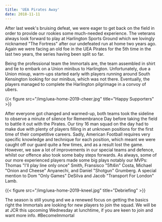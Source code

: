 ```yaml
---
title: 'UEA Pirates Away'
date: 2018-11-11
---
```


After last week's bruising defeat, we were eager to get back on the field in
order to provide our rookies some much-needed experience. The veterans always
look forward to play at Harlington Sports Ground which we lovingly nicknamed
"The Fortress" after our undefeated run at home two years ago. Again we were
facing an old foe in the UEA Pirates for the 5th time in the last two years, the
series having been split so far.

Being the professional team the Immortals are, the team assembled in shirt and
tie to embark on a Union minibus to Harlington. Unfortunately, due a Union
mixup, warm-ups started early with players running around South Kensington
looking for our minibus, which was not there. Eventually, the players managed to
complete the Harlington pilgrimage in a convoy of ubers.

{{< figure src="/img/uea-home-2019-cheer.jpg" title="Happy Supporters" >}}

After everyone got changed and warmed-up, both teams took the sideline to
observe a minute of silence for Remembrance Day before taking the field to
battle it out with the Pirates. Our tiny 16 man squad on the day had to make due
with plenty of players filling in at unknown positions for the first time of
their competitive careers. Sadly, American Football requires very specific
knowledge and technique for each position, which meant we were caught off our
guard quite a few times, and as a result lost the game. However, we saw a lot of
improvements in our special teams and defence, whilst our offence also took some
baby steps forwards. As always, some of our more experienced players made some
big plays notably our MVPs: Thomas "I'll play line only once" Smith, Fransisco
"5ft4in" Costa, Michael "Onion and Cheese" Anyanechi, and Daniel "Shotgun"
Grumberg. A special mention to Dom "Only Games" DeSilva and Jacob "Transport For
London" Lamb.

{{< figure src="/img/uea-home-2019-kneel.jpg" title="Debriefing" >}}

The season is still young and we a renewed focus on getting the basics right the
Immortals are looking for new players to join the squad. We will be at JCR this
upcoming Wednesday at lunchtime, if you are keen to join and want more info.
#BecomeImmortal

